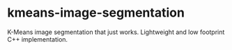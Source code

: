 # kmeans-image-segmentation
K-Means image segmentation that just works. Lightweight and low footprint C++ implementation. 

